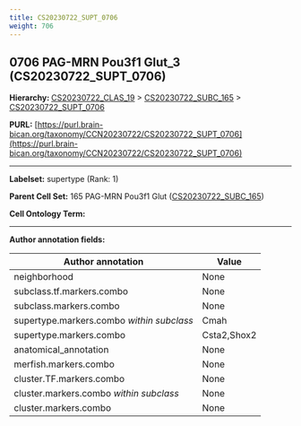 ```yaml
---
title: CS20230722_SUPT_0706
weight: 706
---
```

## 0706 PAG-MRN Pou3f1 Glut_3 (CS20230722_SUPT_0706)
<b>Hierarchy: </b>
[CS20230722_CLAS_19](../CS20230722_CLAS_19) >
[CS20230722_SUBC_165](../CS20230722_SUBC_165) >
[CS20230722_SUPT_0706](../CS20230722_SUPT_0706)

**PURL:** [https://purl.brain-bican.org/taxonomy/CCN20230722/CS20230722_SUPT_0706](https://purl.brain-bican.org/taxonomy/CCN20230722/CS20230722_SUPT_0706)

---


**Labelset:** supertype (Rank: 1)

**Parent Cell Set:** 165 PAG-MRN Pou3f1 Glut ([CS20230722_SUBC_165](../CS20230722_SUBC_165))



**Cell Ontology Term:** 

[MARKER GENES.]: #


---

[TRANSFERRED ANNOTATIONS.]: #


[AUTHOR ANNOTATION FIELDS.]: #


**Author annotation fields:**

| Author annotation | Value |
|-------------------|-------|
|neighborhood|None|
|subclass.tf.markers.combo|None|
|subclass.markers.combo|None|
|supertype.markers.combo _within subclass_|Cmah|
|supertype.markers.combo|Csta2,Shox2|
|anatomical_annotation|None|
|merfish.markers.combo|None|
|cluster.TF.markers.combo|None|
|cluster.markers.combo _within subclass_|None|
|cluster.markers.combo|None|
